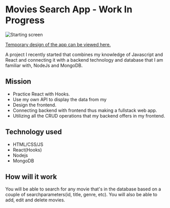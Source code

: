 # Movies Search App - Work In Progress



![Starting screen](./src/img/ytreactapp.png)

[Temporary design of the app can be viewed here.](https://www.figma.com/file/t0z3q3RfIh8dlv2FIDMQCW/Movies-Search-App?node-id=0%3A1)

A project I recently started that combines my knowledge of Javascript and React and connecting it with a backend technology and database that I am familiar with, NodeJs and MongoDB.

## Mission

- Practice React with Hooks.
- Use my own API to display the data from my 
- Design the frontend.
- Connecting backend with frontend thus making a fullstack web app.
- Utilizing all the CRUD operations that my backend offers in my frontend.

## Technology used

- HTML/CSS/JS
- React(Hooks)
- Nodejs
- MongoDB

## How will it work

You will be able to search for any movie that's in the database based on a couple of searchparameters(id, title, genre, etc). You will also be able to add, edit and delete movies.


